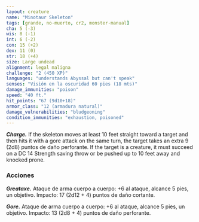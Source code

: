 ```yaml
---
layout: creature
name: "Minotaur Skeleton"
tags: [grande, no-muerto, cr2, monster-manual]
cha: 5 (-3)
wis: 8 (-1)
int: 6 (-2)
con: 15 (+2)
dex: 11 (0)
str: 18 (+4)
size: Large undead
alignment: legal maligna
challenge: "2 (450 XP)"
languages: "understands Abyssal but can't speak"
senses: "Visión en la oscuridad 60 pies (18 mts)"
damage_immunities: "poison"
speed: "40 ft."
hit_points: "67 (9d10+18)"
armor_class: "12 (armadura natural)"
damage_vulnerabilities: "bludgeoning"
condition_immunities: "exhaustion, poisoned"
---
```


***Charge.*** If the skeleton moves at least 10 feet straight toward a target and then hits it with a gore attack on the same turn, the target takes an extra 9 (2d8) puntos de daño perforante. If the target is a creature, it must succeed on a DC 14 Strength saving throw or be pushed up to 10 feet away and knocked prone.

### Acciones

***Greataxe.*** Ataque de arma cuerpo a cuerpo: +6 al ataque, alcance 5 pies, un objetivo. Impacto: 17 (2d12 + 4) puntos de daño cortante.

***Gore.*** Ataque de arma cuerpo a cuerpo: +6 al ataque, alcance 5 pies, un objetivo. Impacto: 13 (2d8 + 4) puntos de daño perforante.